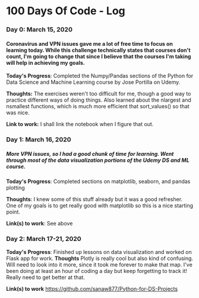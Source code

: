 # 100 Days Of Code - Log

### Day 0: March 15, 2020 
#### Coronavirus and VPN issues gave me a lot of free time to focus on learning today. While this challenge technically states that courses don't count, I'm going to change that since I believe that the courses I'm taking will help in achieving my goals.
**Today's Progress**: Completed the Numpy/Pandas sections of the Python for Data Science and Machine Learning course by Jose Portilla on Udemy. 

**Thoughts:** The exercises weren't too difficult for me, though a good way to practice different ways of doing things. Also learned about the nlargest and nsmallest functions, which is much more efficient that sort_values() so that was nice.

**Link to work:** I shall link the notebook when I figure that out.

### Day 1: March 16, 2020 
##### More VPN issues, so I had a good chunk of time for learning. Went through most of the data visualization portions of the Udemy DS and ML course.
**Today's Progress**: Completed sections on matplotlib, seaborn, and pandas plotting

**Thoughts**: I knew some of this stuff already but it was a good refresher. One of my goals is to get really good with matplotlib so this is a nice starting point.

**Link(s) to work**: See above


### Day 2: March 17-21, 2020

**Today's Progress**: Finished up lessons on data visualization and worked on Flask app for work. 
**Thoughts** Plotly is really cool but also kind of confusing. Will need to look into it more, since it took me forever to make that map. I've been doing at least an hour of coding a day but keep forgetting to track it! Really need to get better at that.

**Link(s) to work** https://github.com/sanaw877/Python-for-DS-Projects

